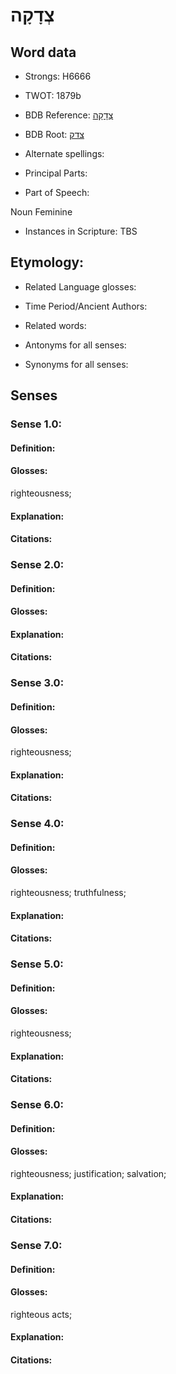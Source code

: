 # צְדָקָה

<!-- Status: S2="NeedsEdits" -->
<!-- Lexica used for edits:   -->

## Word data

* Strongs: H6666

* TWOT: 1879b

* BDB Reference: [צְדָקָה](rc://en/bdb/dict/r.ar.ac)

* BDB Root: [צדק](rc://en/bdb/dict/r.ar.aa)

* Alternate spellings:

* Principal Parts:

* Part of Speech:

Noun Feminine

* Instances in Scripture: TBS

## Etymology:

* Related Language glosses:

* Time Period/Ancient Authors:

* Related words:

* Antonyms for all senses:

* Synonyms for all senses:

## Senses

### Sense 1.0:

#### Definition:

#### Glosses:

righteousness; 

#### Explanation:

#### Citations:



### Sense 2.0:

#### Definition:

#### Glosses:



#### Explanation:

#### Citations:



### Sense 3.0:

#### Definition:

#### Glosses:

righteousness; 

#### Explanation:

#### Citations:



### Sense 4.0:

#### Definition:

#### Glosses:

righteousness; truthfulness; 

#### Explanation:

#### Citations:



### Sense 5.0:

#### Definition:

#### Glosses:

righteousness; 

#### Explanation:

#### Citations:



### Sense 6.0:

#### Definition:

#### Glosses:

righteousness; justification; salvation; 

#### Explanation:

#### Citations:



### Sense 7.0:

#### Definition:

#### Glosses:

righteous acts; 

#### Explanation:

#### Citations:




